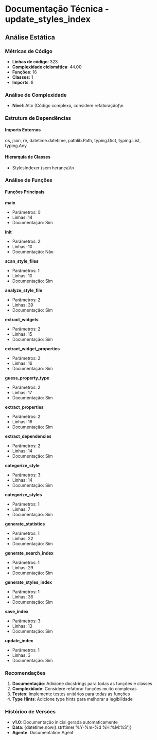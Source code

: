 # Documentação Técnica - update_styles_index

## Análise Estática

### Métricas de Código
- **Linhas de código**: 323
- **Complexidade ciclomática**: 44.00
- **Funções**: 16
- **Classes**: 1
- **Imports**: 8

### Análise de Complexidade
- **Nível**: Alto (Código complexo, considere refatoração)\n
### Estrutura de Dependências

#### Imports Externos
os, json, re, datetime.datetime, pathlib.Path, typing.Dict, typing.List, typing.Any

#### Hierarquia de Classes
- StylesIndexer (sem herança)\n
### Análise de Funções

#### Funções Principais
**main**
- Parâmetros: 0
- Linhas: 14
- Documentação: Sim

**__init__**
- Parâmetros: 2
- Linhas: 10
- Documentação: Não

**scan_style_files**
- Parâmetros: 1
- Linhas: 10
- Documentação: Sim

**analyze_style_file**
- Parâmetros: 2
- Linhas: 39
- Documentação: Sim

**extract_widgets**
- Parâmetros: 2
- Linhas: 15
- Documentação: Sim

**extract_widget_properties**
- Parâmetros: 2
- Linhas: 16
- Documentação: Sim

**guess_property_type**
- Parâmetros: 2
- Linhas: 17
- Documentação: Sim

**extract_properties**
- Parâmetros: 2
- Linhas: 16
- Documentação: Sim

**extract_dependencies**
- Parâmetros: 2
- Linhas: 14
- Documentação: Sim

**categorize_style**
- Parâmetros: 3
- Linhas: 14
- Documentação: Sim

**categorize_styles**
- Parâmetros: 1
- Linhas: 7
- Documentação: Sim

**generate_statistics**
- Parâmetros: 1
- Linhas: 22
- Documentação: Sim

**generate_search_index**
- Parâmetros: 1
- Linhas: 29
- Documentação: Sim

**generate_styles_index**
- Parâmetros: 1
- Linhas: 36
- Documentação: Sim

**save_index**
- Parâmetros: 3
- Linhas: 13
- Documentação: Sim

**update_index**
- Parâmetros: 1
- Linhas: 3
- Documentação: Sim

### Recomendações

1. **Documentação**: Adicione docstrings para todas as funções e classes
2. **Complexidade**: Considere refatorar funções muito complexas
3. **Testes**: Implemente testes unitários para todas as funções
4. **Type Hints**: Adicione type hints para melhorar a legibilidade

### Histórico de Versões

- **v1.0**: Documentação inicial gerada automaticamente
- **Data**: {datetime.now().strftime('%Y-%m-%d %H:%M:%S')}
- **Agente**: Documentation Agent

